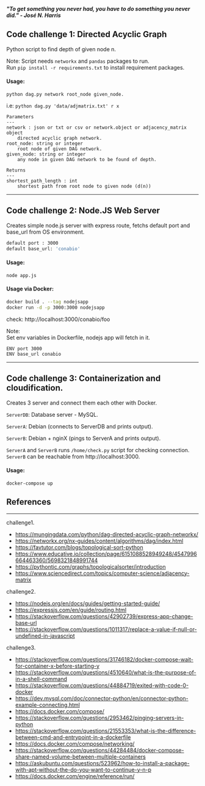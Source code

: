 ***"To get something you never had, you have to do something you never did." - José N. Harris***

## Code challenge 1: Directed Acyclic Graph
Python script to find depth of given node n.

Note: Script needs `networkx` and `pandas` packages to run.   
Run `pip install -r requirements.txt` to install requirement packages.  

#### Usage:

`python dag.py network root_node given_node. 
`

i.e: 
`python dag.py 'data/adjmatrix.txt' r x
`

    Parameters
    ---
    network : json or txt or csv or network.object or adjacency_matrix object
        directed acyclic graph network.
    root_node: string or integer
        root node of given DAG network.
    given_node: string or integer
        any node in given DAG network to be found of depth.
    
    Returns
    ---
    shortest_path_length : int
        shortest path from root node to given node (d(n))
    
---


## Code challenge 2: Node.JS Web Server

Creates simple node.js server with express route, fetchs default port and base_url from OS environment.  
```bash
default port : 3000
default base_url: 'conabio'
```

#### Usage:

`node app.js
`

#### Usage via Docker:

```bash
docker build . --tag nodejsapp
docker run -d -p 3000:3000 nodejsapp 
```

check: http://localhost:3000/conabio/foo

Note:  
Set env variables in Dockerfile, nodejs app will fetch in it.  
```
ENV port 3000
ENV base_url conabio
```

------

## Code challenge 3: Containerization and cloudification. 
Creates 3 server and connect them each other with Docker.

`ServerDB`: Database server - MySQL.  

`ServerA`: Debian (connects to ServerDB and prints output). 

`ServerB`: Debian + nginX (pings to ServerA and prints output).  


`ServerA` and `ServerB` runs `/home/check.py` script for checking connection.  
`ServerB` can be reachable from http://localhost:3000. 

#### Usage:

`docker-compose up`



## References

---

challenge1. 

- https://mungingdata.com/python/dag-directed-acyclic-graph-networkx/  
- https://networkx.org/nx-guides/content/algorithms/dag/index.html
- https://favtutor.com/blogs/topological-sort-python
- https://www.educative.io/collection/page/6151088528949248/4547996664463360/5698321848991744
- https://pythontic.com/graphs/topologicalsorter/introduction
- https://www.sciencedirect.com/topics/computer-science/adjacency-matrix


challenge2. 

- https://nodejs.org/en/docs/guides/getting-started-guide/
- https://expressjs.com/en/guide/routing.html
- https://stackoverflow.com/questions/42902739/express-app-change-base-url
- https://stackoverflow.com/questions/1011317/replace-a-value-if-null-or-undefined-in-javascript  


challenge3. 

- https://stackoverflow.com/questions/31746182/docker-compose-wait-for-container-x-before-starting-y    
- https://stackoverflow.com/questions/4510640/what-is-the-purpose-of-in-a-shell-command      
- https://stackoverflow.com/questions/44884719/exited-with-code-0-docker       
- https://dev.mysql.com/doc/connector-python/en/connector-python-example-connecting.html      
- https://docs.docker.com/compose/      
- https://stackoverflow.com/questions/2953462/pinging-servers-in-python      
- https://stackoverflow.com/questions/21553353/what-is-the-difference-between-cmd-and-entrypoint-in-a-dockerfile   
- https://docs.docker.com/compose/networking/
- https://stackoverflow.com/questions/44284484/docker-compose-share-named-volume-between-multiple-containers
- https://askubuntu.com/questions/523962/how-to-install-a-package-with-apt-without-the-do-you-want-to-continue-y-n-p
- https://docs.docker.com/engine/reference/run/ 
